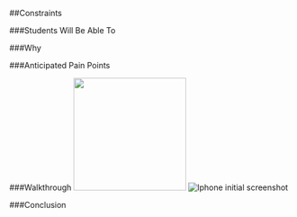 ##Constraints


###Students Will Be Able To


###Why


###Anticipated Pain Points


###Walkthrough
<img src="https://github.com/upperlinecode/intro-to-swift/blob/master/day-4/ConstraintsIntroduction/images/ipad-1.png?raw=true" height="200px">
![Iphone initial screenshot](https://github.com/upperlinecode/intro-to-swift/blob/master/day-4/ConstraintsIntroduction/images/iphone-1.png?raw=true)


###Conclusion


